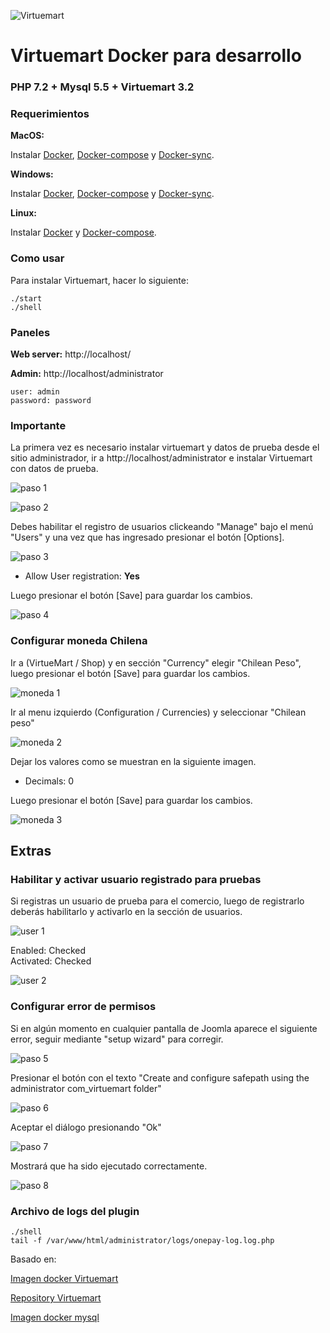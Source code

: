 ![Virtuemart](https://virtuemart.net/images/banners/vm-logo-220.png)

#  Virtuemart Docker para desarrollo

### PHP 7.2 + Mysql 5.5 + Virtuemart 3.2

### Requerimientos

**MacOS:**

Instalar [Docker](https://docs.docker.com/docker-for-mac/install/), [Docker-compose](https://docs.docker.com/compose/install/#install-compose) y [Docker-sync](https://github.com/EugenMayer/docker-sync/wiki/docker-sync-on-OSX).

**Windows:**

Instalar [Docker](https://docs.docker.com/docker-for-windows/install/), [Docker-compose](https://docs.docker.com/compose/install/#install-compose) y [Docker-sync](https://github.com/EugenMayer/docker-sync/wiki/docker-sync-on-Windows).

**Linux:**

Instalar [Docker](https://docs.docker.com/engine/installation/linux/docker-ce/ubuntu/) y [Docker-compose](https://docs.docker.com/compose/install/#install-compose).

### Como usar

Para instalar Virtuemart, hacer lo siguiente:

```
./start
./shell
```

### Paneles

**Web server:** http://localhost/

**Admin:** http://localhost/administrator

    user: admin
    password: password

### Importante
La primera vez es necesario instalar virtuemart y datos de prueba desde el sitio administrador, ir a http://localhost/administrator e instalar Virtuemart con datos de prueba.

![paso 1](img/paso1.png)

![paso 2](img/paso2.png)

Debes habilitar el registro de usuarios clickeando "Manage" bajo el menú "Users" y una vez que has ingresado presionar el botón [Options].

![paso 3](img/paso3.png)

- Allow User registration: **Yes**

Luego presionar el botón [Save] para guardar los cambios.

![paso 4](img/paso4.png)

### Configurar moneda Chilena

Ir a (VirtueMart / Shop) y en sección "Currency" elegir "Chilean Peso", luego presionar el botón [Save] para guardar los cambios.

![moneda 1](img/moneda1.png)

Ir al menu izquierdo (Configuration / Currencies) y seleccionar "Chilean peso"

![moneda 2](img/moneda2.png)

Dejar los valores como se muestran en la siguiente imagen.

- Decimals: 0

Luego presionar el botón [Save] para guardar los cambios.

![moneda 3](img/moneda3.png)

## Extras

### Habilitar y activar usuario registrado para pruebas

Si registras un usuario de prueba para el comercio, luego de registrarlo deberás habilitarlo y activarlo en la sección de usuarios.

![user 1](img/user1.png)

Enabled: Checked  
Activated: Checked

![user 2](img/user2.png)

### Configurar error de permisos

Si en algún momento en cualquier pantalla de Joomla aparece el siguiente error, seguir mediante "setup wizard" para corregir.

![paso 5](img/paso5.png)

Presionar el botón con el texto "Create and configure safepath using the administrator com_virtuemart folder"

![paso 6](img/paso6.png)

Aceptar el diálogo presionando "Ok"

![paso 7](img/paso7.png)

Mostrará que ha sido ejecutado correctamente.

![paso 8](img/paso8.png)

### Archivo de logs del plugin

```
./shell
tail -f /var/www/html/administrator/logs/onepay-log.log.php
```
    
Basado en:

[Imagen docker Virtuemart](https://hub.docker.com/r/opentools/docker-virtuemart/)

[Repository Virtuemart](https://github.com/open-tools/docker-virtuemart)

[Imagen docker mysql](https://hub.docker.com/r/library/mysql/)
